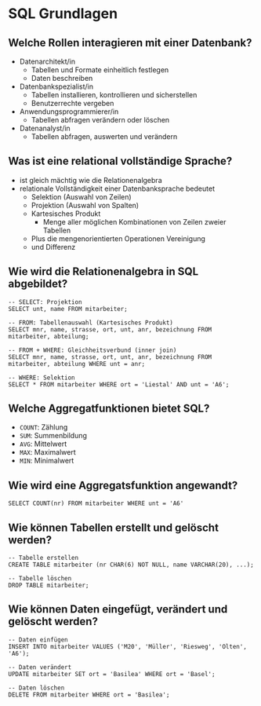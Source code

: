 # SQL Grundlagen

## Welche Rollen interagieren mit einer Datenbank?
* Datenarchitekt/in
    * Tabellen und Formate einheitlich festlegen
    * Daten beschreiben
* Datenbankspezialist/in
    * Tabellen installieren, kontrollieren und sicherstellen
    * Benutzerrechte vergeben
* Anwendungsprogrammierer/in
    * Tabellen abfragen verändern oder löschen
* Datenanalyst/in
    * Tabellen abfragen, auswerten und verändern

## Was ist eine relational vollständige Sprache?
* ist gleich mächtig wie die Relationenalgebra
* relationale Vollständigkeit einer Datenbanksprache bedeutet
    * Selektion (Auswahl von Zeilen)
    * Projektion (Auswahl von Spalten)
    * Kartesisches Produkt
        * Menge aller möglichen Kombinationen von Zeilen zweier Tabellen
    * Plus die mengenorientierten Operationen Vereinigung
    * und Differenz

## Wie wird die Relationenalgebra in SQL abgebildet?
```
-- SELECT: Projektion
SELECT unt, name FROM mitarbeiter;

-- FROM: Tabellenauswahl (Kartesisches Produkt)
SELECT mnr, name, strasse, ort, unt, anr, bezeichnung FROM mitarbeiter, abteilung;

-- FROM + WHERE: Gleichheitsverbund (inner join)
SELECT mnr, name, strasse, ort, unt, anr, bezeichnung FROM mitarbeiter, abteilung WHERE unt = anr;

-- WHERE: Selektion
SELECT * FROM mitarbeiter WHERE ort = 'Liestal' AND unt = 'A6';

```

## Welche Aggregatfunktionen bietet SQL?
* `COUNT`: Zählung
* `SUM`: Summenbildung
* `AVG`: Mittelwert
* `MAX`: Maximalwert
* `MIN`: Minimalwert

## Wie wird eine Aggregatsfunktion angewandt?
```
SELECT COUNT(nr) FROM mitarbeiter WHERE unt = 'A6'
```

## Wie können Tabellen erstellt und gelöscht werden?
```
-- Tabelle erstellen
CREATE TABLE mitarbeiter (nr CHAR(6) NOT NULL, name VARCHAR(20), ...);

-- Tabelle löschen
DROP TABLE mitarbeiter;
```

## Wie können Daten eingefügt, verändert und gelöscht werden?
```
-- Daten einfügen
INSERT INTO mitarbeiter VALUES ('M20', 'Müller', 'Riesweg', 'Olten', 'A6');

-- Daten verändert
UPDATE mitarbeiter SET ort = 'Basilea' WHERE ort = 'Basel';

-- Daten löschen
DELETE FROM mitarbeiter WHERE ort = 'Basilea';
```

